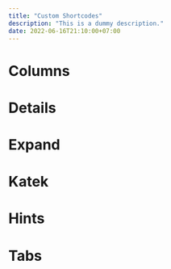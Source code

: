 ```yaml
---
title: "Custom Shortcodes"
description: "This is a dummy description."
date: 2022-06-16T21:10:00+07:00
---
```


# Columns

# Details

# Expand

# Katek

# Hints

# Tabs